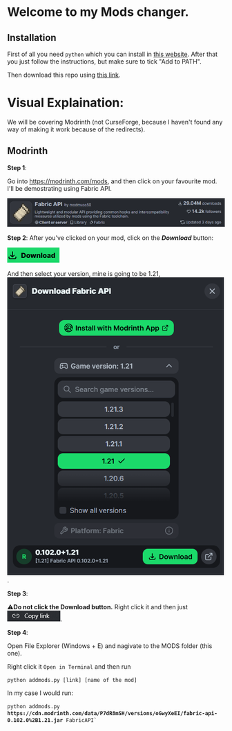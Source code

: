 # Welcome to my Mods changer.

## Installation
First of all you need `python` which you can install in [this website](https://www.python.org/downloads/). After that you just follow the instructions, but make sure to tick "Add to PATH".

Then download this repo using [this link](https://github.com/iSimpp/MODS/archive/refs/heads/main.zip).


# Visual Explaination:
We will be covering Modrinth (not CurseForge, because I haven't found any way of making it work because of the redirects).


## Modrinth
**Step 1**:

Go into https://modrinth.com/mods, and then click on your favourite mod. I'll be demostrating using Fabric API.

![Fabric API](assets/FabricAPI.png)

**Step 2**:
After you've clicked on your mod, click on the ***Download*** button:

![Download button](assets/download.png)

And then select your version, mine is going to be 1.21, ![](assets/download2.png).

**Step 3**:

⚠️**Do not click the Download button.** Right click it and then just
![Copy link](assets/copylink.png).

**Step 4**:

Open File Explorer (Windows + E) and nagivate to the MODS folder (this one).

Right click it `Open in Terminal` and then run <code><pre>python addmods.py [link] [name of the mod]</pre></code>

In my case I would run:

<pre><code>python addmods.py <b>https://cdn.modrinth.com/data/P7dR8mSH/versions/oGwyXeEI/fabric-api-0.102.0%2B1.21.jar</b> FabricAPI`</code></pre>